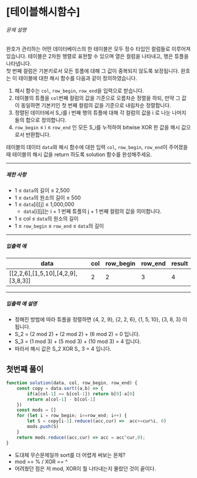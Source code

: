 # [테이블해시함수]

[](https://school.programmers.co.kr/learn/courses/30/lessons/147354)

###### 문제 설명

완호가 관리하는 어떤 데이터베이스의 한 테이블은 모두 정수 타입인 컬럼들로 이루어져 있습니다. 테이블은 2차원 행렬로 표현할 수 있으며 열은 컬럼을 나타내고, 행은 튜플을 나타냅니다.  
첫 번째 컬럼은 기본키로서 모든 튜플에 대해 그 값이 중복되지 않도록 보장됩니다. 완호는 이 테이블에 대한 해시 함수를 다음과 같이 정의하였습니다.

1.  해시 함수는 `col`, `row_begin`, `row_end`을 입력으로 받습니다.
2.  테이블의 튜플을 `col`번째 컬럼의 값을 기준으로 오름차순 정렬을 하되, 만약 그 값이 동일하면 기본키인 첫 번째 컬럼의 값을 기준으로 내림차순 정렬합니다.
3.  정렬된 데이터에서 S\_i를 i 번째 행의 튜플에 대해 각 컬럼의 값을 i 로 나눈 나머지들의 합으로 정의합니다.
4.  `row_begin` ≤ i ≤ `row_end` 인 모든 S\_i를 누적하여 bitwise XOR 한 값을 해시 값으로서 반환합니다.

테이블의 데이터 `data`와 해시 함수에 대한 입력 `col`, `row_begin`, `row_end`이 주어졌을 때 테이블의 해시 값을 return 하도록 solution 함수를 완성해주세요.

___

##### 제한 사항

-   1 ≤ `data`의 길이 ≤ 2,500
-   1 ≤ `data`의 원소의 길이 ≤ 500
-   1 ≤ `data`\[i\]\[j\] ≤ 1,000,000
    -   `data`\[i\]\[j\]는 i + 1 번째 튜플의 j + 1 번째 컬럼의 값을 의미합니다.
-   1 ≤ col ≤ `data`의 원소의 길이
-   1 ≤ `row_begin` ≤ `row_end` ≤ `data`의 길이

___

##### 입출력 예

| data | col | row\_begin | row\_end | result |
| --- | --- | --- | --- | --- |
| \[\[2,2,6\],\[1,5,10\],\[4,2,9\],\[3,8,3\]\] | 2 | 2 | 3 | 4 |

___

##### 입출력 예 설명

-   정해진 방법에 따라 튜플을 정렬하면 {4, 2, 9}, {2, 2, 6}, {1, 5, 10}, {3, 8, 3} 이 됩니다.
-   S\_2 = (2 mod 2) + (2 mod 2) + (6 mod 2) = 0 입니다.
-   S\_3 = (1 mod 3) + (5 mod 3) + (10 mod 3) = 4 입니다.
-   따라서 해시 값은 S\_2 XOR S\_ 3 = 4 입니다.

## 첫번쨰 풀이

```javascript
function solution(data, col, row_begin, row_end) {
    const copy = data.sort((a,b) => {
        if(a[col-1] == b[col-1]) return b[0]-a[0]
        return a[col-1] - b[col-1]
    })
    const mods = []
    for (let i = row_begin; i<=row_end; i++) {
        let S = copy[i-1].reduce((acc,cur) =>  acc+=cur%i, 0)
        mods.push(S)
    }
    return mods.reduce((acc,cur) => acc = acc^cur,0);
}
```

- 도대체 무슨문제일까 sort를 더 어렵게 써보는 문제?
- mod == %  /  XOR == ^
- 어려웠던 점은 저 mod, XOR이 뭘 나타내는지 몰랐던 것이 끝이다.